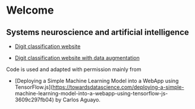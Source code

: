 # Welcome
## Systems neuroscience and artificial intelligence

- [Digit classification website](https://tianyuskyfish.github.io/digit_classification_website/tfjs.html)

- [Digit classification website with data
augmentation](https://tianyuskyfish.github.io/digit_classification_website_with_data_augmentation/tfjs.html)

Code is used and adapted with permission mainly from

- [Deploying a Simple Machine Learning Model into a WebApp using TensorFlow.js](https://towardsdatascience.com/deploying-a-simple-
machine-learning-model-into-a-webapp-using-tensorflow-js-3609c297fb04) by Carlos Aguayo.
